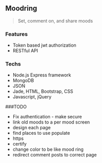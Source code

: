 ## Moodring
> Set, comment on, and share moods

### Features
* Token based jwt authorization
* RESTful API

### Techs
* Node.js Express framework
* MongoDB
* JSON
* Jade, HTML, Bootstrap, CSS
* Javascript, jQuery

###TODO
* Fix authentication - make secure
* link old moods to a per mood screen
* design each page
* find places to use populate
* https
* certify
* change color to be like mood ring
* redirect comment posts to correct page
